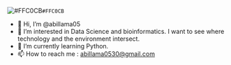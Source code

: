 ![#FFC0CB](https://placehold.co/15x15/f03c15/f03c15.png)`#FFC0CB`
-  👋 Hi, I’m @abillama05
- 👀 I’m interested in Data Science and bioinformatics. I want to see where technology and the environment intersect.
- 🌱 I’m currently learning Python.
- 📫 How to reach me : abillama0530@gmail.com

<!---
abillama05/abillama05 is a ✨ special ✨ repository because its `README.md` (this file) appears on your GitHub profile.
You can click the Preview link to take a look at your changes.
--->
